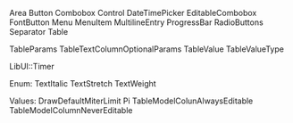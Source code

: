Area
Button
Combobox
Control
DateTimePicker
EditableCombobox
FontButton
Menu
MenuItem
MultilineEntry
ProgressBar
RadioButtons
Separator
Table

TableParams
TableTextColumnOptionalParams
TableValue
TableValueType

LibUI::Timer

Enum:
    TextItalic
    TextStretch
    TextWeight

Values:
    DrawDefaultMiterLimit
    Pi
    TableModelColunAlwaysEditable
    TableModelColumnNeverEditable
